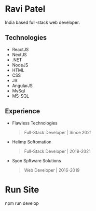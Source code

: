 # Ravi Patel

India based full-stack web developer.

## Technologies

- ReactJS
- NextJS
- .NET
- NodeJS
- HTML
- CSS
- JS
- AngularJS
- MySql
- MS-SQL

## Experience

- Flawless Technologies
  > Full-Stack Developer | 
  > Since 2021
  
- Helimp Softomation
  > Full-Stack Developer | 
  > 2019-2021

- Syon Spftware Solutions
  > Web Developer | 
  > 2016-2019


# Run Site
npm run develop